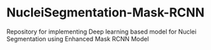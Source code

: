 # NucleiSegmentation-Mask-RCNN
Repository for implementing Deep learning based model for Nuclei Segmentation using Enhanced Mask RCNN Model
